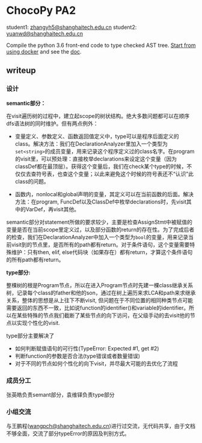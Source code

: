 # ChocoPy PA2

student1: zhangyh5@shanghaitech.edu.cn
student2: yuanwd@shanghaitech.edu.cn

Compile the python 3.6 front-end code to type checked AST tree. [Start from using docker](./doc/common/build.md) and see the [doc](./doc/PA2/README.md).

## writeup

### 设计

**semantic部分：**

在visit遍历树的过程中，建立起scope的树状结构。绝大多数问题都可以在顺序dfs语法树的同时维护。但有两点例外：

- 变量定义、参数定义、函数返回值定义中，type可以是程序后面定义的class。解决方法：我们在DeclarationAnalyzer里加入一个类型为`set<string>`的成员变量，用来记录这个程序定义过的class名字。在program的visit里，可以预处理：直接枚举declarations来设定这个变量（因为classDef都在最顶层）。获得这个变量后，我们在check某个type的时候，不仅仅去查符号表，也查这个变量；以此来避免这个时候的符号表还不“认识”此class的问题。

- 函数内，nonlocal和global声明的变量，其定义可以在当前函数的后面。解决方法：在program, FuncDef以及ClassDef中枚举declarations时，先visit其中的VarDef，再visit其他。

semantic部分对statement所做的要求较少，主要是检查AssignStmt中被赋值的变量是否在当前scope里定义过，以及部分函数的return的存在性。为了完成后者的检查，我们在DeclarationAnalyzer中加入一个类型为`bool`的变量，用来记录当前visit到的节点里，是否所有的path都有return。对于条件语句，这个变量需要特殊维护：只有then, elif, else代码块（如果存在）都有return，才算这个条件语句的所有path都有return。



**type部分:**

整棵树的根是Program节点，所以在进入Program节点时先建一棵class继承关系树，记录每个class的father和他的son，通过在树上遍历来求LCA和path来求继承关系，整体的思想是从上往下不断visit, 但问题在于不同位置的相同种类节点可能需要返回的东西不一致，比如说function的identifier()和variable的identifier。所以在某些特殊的节点我们截断了某些节点的向下访问，在父级手动的去visit他的节点以实现个性化的visit.

type部分主要解决了

- 如何判断赋值语句的可行性(TypeError: Expected #1, get #2)
- 判断function的参数是否合法(type错误或者数量错误)
- 对于不同的节点如何个性化的向下visit，并尽最大可能的去优化了流程



### 成员分工

张英皓负责semant部分，袁维铎负责type部分



### 小组交流

与王鹏程(wangpch@shanghaitech.edu.cn)进行过交流，无代码共享，由于文档不够全面，交流了部分typeError的原因及判别方式。